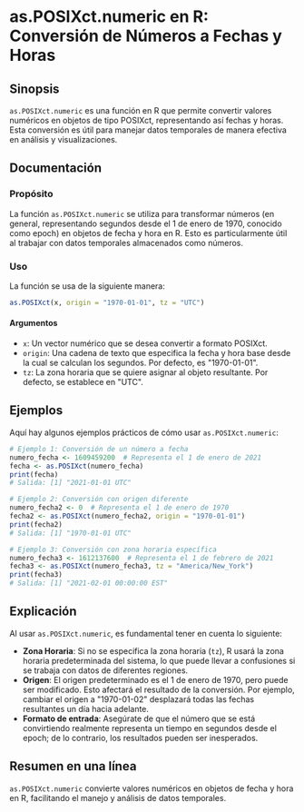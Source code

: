 <!--
Meta Description: # as.POSIXct.numeric en R: Conversión de Números a Fechas y Horas ## Sinopsis `as.POSIXct.numeric` es una función en R que permite convertir valores n...
Meta Keywords: posixct, 1970, que, numeric, conversión
-->

# as.POSIXct.numeric en R: Conversión de Números a Fechas y Horas

## Sinopsis
`as.POSIXct.numeric` es una función en R que permite convertir valores numéricos en objetos de tipo POSIXct, representando así fechas y horas. Esta conversión es útil para manejar datos temporales de manera efectiva en análisis y visualizaciones.

## Documentación
### Propósito
La función `as.POSIXct.numeric` se utiliza para transformar números (en general, representando segundos desde el 1 de enero de 1970, conocido como epoch) en objetos de fecha y hora en R. Esto es particularmente útil al trabajar con datos temporales almacenados como números.

### Uso
La función se usa de la siguiente manera:

```R
as.POSIXct(x, origin = "1970-01-01", tz = "UTC")
```

#### Argumentos
- `x`: Un vector numérico que se desea convertir a formato POSIXct.
- `origin`: Una cadena de texto que especifica la fecha y hora base desde la cual se calculan los segundos. Por defecto, es "1970-01-01".
- `tz`: La zona horaria que se quiere asignar al objeto resultante. Por defecto, se establece en "UTC".

## Ejemplos
Aquí hay algunos ejemplos prácticos de cómo usar `as.POSIXct.numeric`:

```R
# Ejemplo 1: Conversión de un número a fecha
numero_fecha <- 1609459200  # Representa el 1 de enero de 2021
fecha <- as.POSIXct(numero_fecha)
print(fecha)
# Salida: [1] "2021-01-01 UTC"

# Ejemplo 2: Conversión con origen diferente
numero_fecha2 <- 0  # Representa el 1 de enero de 1970
fecha2 <- as.POSIXct(numero_fecha2, origin = "1970-01-01")
print(fecha2)
# Salida: [1] "1970-01-01 UTC"

# Ejemplo 3: Conversión con zona horaria específica
numero_fecha3 <- 1612137600  # Representa el 1 de febrero de 2021
fecha3 <- as.POSIXct(numero_fecha3, tz = "America/New_York")
print(fecha3)
# Salida: [1] "2021-02-01 00:00:00 EST"
```

## Explicación
Al usar `as.POSIXct.numeric`, es fundamental tener en cuenta lo siguiente:

- **Zona Horaria**: Si no se especifica la zona horaria (`tz`), R usará la zona horaria predeterminada del sistema, lo que puede llevar a confusiones si se trabaja con datos de diferentes regiones.
- **Origen**: El origen predeterminado es el 1 de enero de 1970, pero puede ser modificado. Esto afectará el resultado de la conversión. Por ejemplo, cambiar el origen a "1970-01-02" desplazará todas las fechas resultantes un día hacia adelante.
- **Formato de entrada**: Asegúrate de que el número que se está convirtiendo realmente representa un tiempo en segundos desde el epoch; de lo contrario, los resultados pueden ser inesperados.

## Resumen en una línea
`as.POSIXct.numeric` convierte valores numéricos en objetos de fecha y hora en R, facilitando el manejo y análisis de datos temporales.
